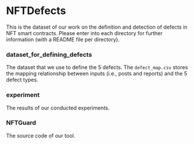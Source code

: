 # NFTDefects

This is the dataset of our work on the definition and detection of defects in NFT smart contracts.
Please enter into each directory for further information (with a README file per directory).

### dataset_for_defining_defects

The dataset that we use to define the 5 defects. The `defect_map.csv` stores the mapping relationship between inputs (i.e., posts and reports) and the 5 defect types.

### experiment

The results of our conducted experiments.

### NFTGuard
The source code of our tool.